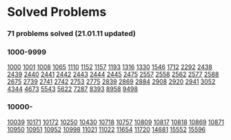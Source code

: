 # Solved Problems

### **71 problems solved (21.01.11 updated)**

### **1000-9999**

[1000](https://www.acmicpc.net/problem/1000) [1001](https://www.acmicpc.net/problem/1001) [1008](https://www.acmicpc.net/problem/1008) [1065](https://www.acmicpc.net/problem/1065) [1110](https://www.acmicpc.net/problem/1110) [1152](https://www.acmicpc.net/problem/1152) [1157](https://www.acmicpc.net/problem/1157) [1193](https://www.acmicpc.net/problem/1193) [1316](https://www.acmicpc.net/problem/1316) [1330](https://www.acmicpc.net/problem/1330) [1546](https://www.acmicpc.net/problem/1546) [1712](https://www.acmicpc.net/problem/1712) [2292](https://www.acmicpc.net/problem/2292) [2438](https://www.acmicpc.net/problem/2438) [2439](https://www.acmicpc.net/problem/2439) [2440](https://www.acmicpc.net/problem/2440) [2441](https://www.acmicpc.net/problem/2441) [2442](https://www.acmicpc.net/problem/2442) [2443](https://www.acmicpc.net/problem/2443) [2444](https://www.acmicpc.net/problem/2444) [2445](https://www.acmicpc.net/problem/2445) [2475](https://www.acmicpc.net/problem/2475) [2557](https://www.acmicpc.net/problem/2557) [2558](https://www.acmicpc.net/problem/2558) [2562](https://www.acmicpc.net/problem/2562) [2577](https://www.acmicpc.net/problem/2577) [2588](https://www.acmicpc.net/problem/2588) [2675](https://www.acmicpc.net/problem/2675) [2739](https://www.acmicpc.net/problem/2739) [2741](https://www.acmicpc.net/problem/2741) [2742](https://www.acmicpc.net/problem/2742) [2753](https://www.acmicpc.net/problem/2753) [2775](https://www.acmicpc.net/problem/2775) [2839](https://www.acmicpc.net/problem/2839) [2869](https://www.acmicpc.net/problem/2869) [2884](https://www.acmicpc.net/problem/2884) [2908](https://www.acmicpc.net/problem/2908) [2920](https://www.acmicpc.net/problem/2920) [2941](https://www.acmicpc.net/problem/2941) [3052](https://www.acmicpc.net/problem/3052) [4344](https://www.acmicpc.net/problem/4344) [4673](https://www.acmicpc.net/problem/4673) [5543](https://www.acmicpc.net/problem/5543) [5622](https://www.acmicpc.net/problem/5622) [7287](https://www.acmicpc.net/problem/7287) [8393](https://www.acmicpc.net/problem/8393) [8958](https://www.acmicpc.net/problem/8958) [9498](https://www.acmicpc.net/problem/9498)

### **10000-**

[10039](https://www.acmicpc.net/problem/10039) [10171](https://www.acmicpc.net/problem/10171) [10172](https://www.acmicpc.net/problem/10172) [10250](https://www.acmicpc.net/problem/10250) [10430](https://www.acmicpc.net/problem/10430) [10718](https://www.acmicpc.net/problem/10718) [10757](https://www.acmicpc.net/problem/10757) [10809](https://www.acmicpc.net/problem/10809) [10817](https://www.acmicpc.net/problem/10817) [10818](https://www.acmicpc.net/problem/10818) [10869](https://www.acmicpc.net/problem/10869) [10871](https://www.acmicpc.net/problem/10871) [10950](https://www.acmicpc.net/problem/10950) [10951](https://www.acmicpc.net/problem/10951) [10952](https://www.acmicpc.net/problem/10952) [10998](https://www.acmicpc.net/problem/10998) [11021](https://www.acmicpc.net/problem/11021) [11022](https://www.acmicpc.net/problem/11022) [11654](https://www.acmicpc.net/problem/11654) [11720](https://www.acmicpc.net/problem/11720) [14681](https://www.acmicpc.net/problem/14681) [15552](https://www.acmicpc.net/problem/15552) [15596](https://www.acmicpc.net/problem/15596)